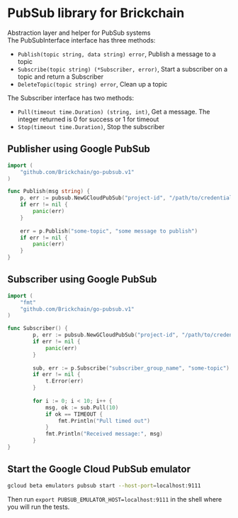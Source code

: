 # PubSub library for Brickchain
Abstraction layer and helper for PubSub systems  
The PubSubInterface interface has three methods:
* ```Publish(topic string, data string) error```, Publish a message to a topic
* ```Subscribe(topic string) (*Subscriber, error)```, Start a subscriber on a topic and return a Subscriber
* ```DeleteTopic(topic string) error```, Clean up a topic

The Subscriber interface has two methods:
* ```Pull(timeout time.Duration) (string, int)```, Get a message. The integer returned is 0 for success or 1 for timeout
* ```Stop(timeout time.Duration)```, Stop the subscriber

## Publisher using Google PubSub
```go
import (
    "github.com/Brickchain/go-pubsub.v1"
)

func Publish(msg string) {
	p, err := pubsub.NewGCloudPubSub("project-id", "/path/to/credentials.json")
	if err != nil {
		panic(err)
	}
	
	err = p.Publish("some-topic", "some message to publish")
	if err != nil {
	    panic(err)
	}
}

```

## Subscriber using Google PubSub
```go
import (
    "fmt"
    "github.com/Brickchain/go-pubsub.v1"
)

func Subscriber() {
    	p, err := pubsub.NewGCloudPubSub("project-id", "/path/to/credentials.json")
    	if err != nil {
    		panic(err)
    	}
    	
        sub, err := p.Subscribe("subscriber_group_name", "some-topic")
        if err != nil {
            t.Error(err)
        }
        
        for i := 0; i < 10; i++ {
            msg, ok := sub.Pull(10)
            if ok == TIMEOUT {
                fmt.Println("Pull timed out")
            }
            fmt.Println("Received message:", msg)
        }
}
```

## Start the Google Cloud PubSub emulator
```bash
gcloud beta emulators pubsub start --host-port=localhost:9111
```
Then run ```export PUBSUB_EMULATOR_HOST=localhost:9111``` in the shell where you will run the tests.  
